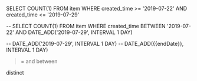 SELECT COUNT(1) FROM item WHERE created_time >= '2019-07-22' AND created_time <= '2019-07-29'

-- SELECT COUNT(1) FROM item WHERE created_time BETWEEN '2019-07-22' AND DATE_ADD('2019-07-29', INTERVAL 1 DAY)



-- DATE_ADD('2019-07-29', INTERVAL 1 DAY)
-- DATE_ADD({{endDate}}, INTERVAL 1 DAY)

>= and between



distinct